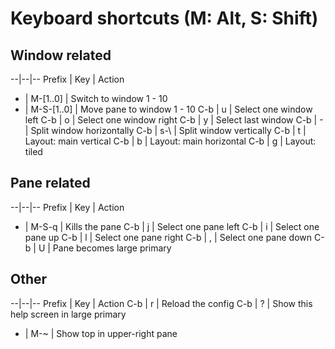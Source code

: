 # Keyboard shortcuts (M: Alt, S: Shift)

## Window related

--|--|--
Prefix | Key | Action
- | M-[1..0] | Switch to window 1 - 10
- | M-S-[1..0] | Move pane to window 1 - 10
C-b | u | Select one window left
C-b | o | Select one window right
C-b | y | Select last window
C-b | - | Split window horizontally
C-b | s-\ | Split window vertically
C-b | t | Layout: main vertical
C-b | b | Layout: main horizontal
C-b | g | Layout: tiled

## Pane related

--|--|--
Prefix | Key | Action
- | M-S-q | Kills the pane
C-b | j | Select one pane left
C-b | i | Select one pane up
C-b | l | Select one pane right
C-b | , | Select one pane down
C-b | U | Pane becomes large primary

## Other

--|--|--
Prefix | Key | Action
C-b | r | Reload the config
C-b | ? | Show this help screen in large primary
- | M-~ | Show top in upper-right pane
